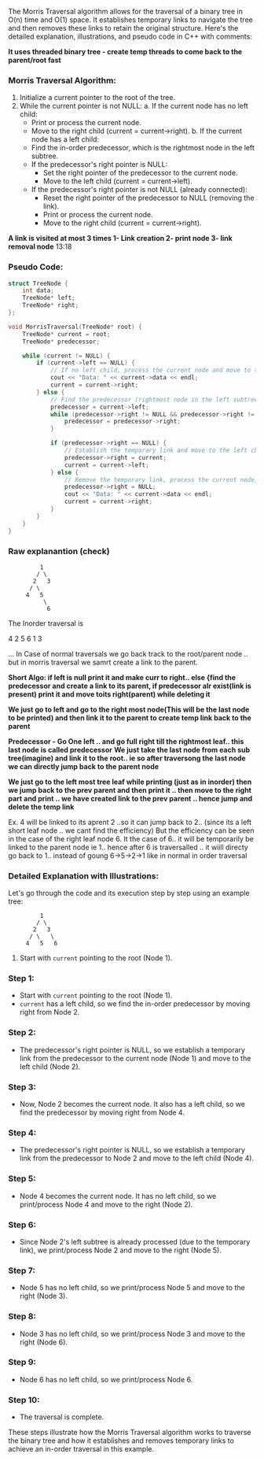 The Morris Traversal algorithm allows for the traversal of a binary tree in O(n) time and O(1) space. It establishes temporary links to navigate the tree and then removes these links to retain the original structure. Here's the detailed explanation, illustrations, and pseudo code in C++ with comments:

**It uses threaded binary tree - create temp threads to come back to the parent/root fast**


### Morris Traversal Algorithm:

1. Initialize a current pointer to the root of the tree.
2. While the current pointer is not NULL:
   a. If the current node has no left child:
      - Print or process the current node.
      - Move to the right child (current = current->right).
   b. If the current node has a left child:
      - Find the in-order predecessor, which is the rightmost node in the left subtree.
      - If the predecessor's right pointer is NULL:
        - Set the right pointer of the predecessor to the current node.
        - Move to the left child (current = current->left).
      - If the predecessor's right pointer is not NULL (already connected):
        - Reset the right pointer of the predecessor to NULL (removing the link).
        - Print or process the current node.
        - Move to the right child (current = current->right).

**A link is visited at most 3 times 1- Link creation 2- print node 3- link removal node** 13:18

### Pseudo Code:

```cpp
struct TreeNode {
    int data;
    TreeNode* left;
    TreeNode* right;
};

void MorrisTraversal(TreeNode* root) {
    TreeNode* current = root;
    TreeNode* predecessor;

    while (current != NULL) {
        if (current->left == NULL) {
            // If no left child, process the current node and move to the right.
            cout << "Data: " << current->data << endl;
            current = current->right;
        } else {
            // Find the predecessor (rightmost node in the left subtree).
            predecessor = current->left;
            while (predecessor->right != NULL && predecessor->right != current) { // And condition so it doesnt run in loops 
                predecessor = predecessor->right;
            }

            if (predecessor->right == NULL) {
                // Establish the temporary link and move to the left child.
                predecessor->right = current;
                current = current->left;
            } else {
                // Remove the temporary link, process the current node, and move to the right.
                predecessor->right = NULL;
                cout << "Data: " << current->data << endl;
                current = current->right;
            }
        }
    }
}
```

### Raw explanantion (check)

```plaintext
         1
        / \
       2   3
      / \   
     4   5   
          \
           6
```
The Inorder traversal is 

4 2 5 6 1 3

... In Case of normal traversals we go back track to the root/parent node .. but in morris traversal we samrt create a link to the parent.

**Short Algo: if left is null print it and make curr to right.. else {find the predecessor and create a link to its parent, if predecessor alr exist(link is present) print it and move toits right(parent) while deleting it** 

**We just go to left and go to the right most node(This will be the last node to be printed) and then link it to the parent to create temp link back to the parent**

**Predecessor - Go One left .. and go full right till the rightmost leaf.. this last node is called predecessor**
**We just take the last node from each sub tree(imagine) and link it to the root.. ie so after traversong the last node we can directly jump back to the parent node**

**We just go to the left most tree leaf while printing (just as in inorder) then we jump back to the prev parent and then print it .. then move to the right part and print .. we have created link to the prev parent .. hence jump and delete the temp link**

Ex. 4 will be linked to its aprent 2 ..so it can jump back to 2.. (since its a left short leaf node .. we cant find the efficiency)
But the efficiency can be seen in the case of the right leaf node 6.  It the case of 6.. it will be temporarily be linked to the parent node ie 1.. hence after 6 is traversalled .. it wiill directy go back to 1.. instead of goung 6->5->2->1 like in normal in order traversal


### Detailed Explanation with Illustrations:

Let's go through the code and its execution step by step using an example tree:

```plaintext
         1
        / \
       2   3
      / \   \
     4   5   6
```

1. Start with `current` pointing to the root (Node 1).

### Step 1:

- Start with `current` pointing to the root (Node 1).
- `current` has a left child, so we find the in-order predecessor by moving right from Node 2.

### Step 2:

- The predecessor's right pointer is NULL, so we establish a temporary link from the predecessor to the current node (Node 1) and move to the left child (Node 2).

### Step 3:

- Now, Node 2 becomes the current node. It also has a left child, so we find the predecessor by moving right from Node 4.

### Step 4:

- The predecessor's right pointer is NULL, so we establish a temporary link from the predecessor to Node 2 and move to the left child (Node 4).

### Step 5:

- Node 4 becomes the current node. It has no left child, so we print/process Node 4 and move to the right (Node 2).

### Step 6:

- Since Node 2's left subtree is already processed (due to the temporary link), we print/process Node 2 and move to the right (Node 5).

### Step 7:

- Node 5 has no left child, so we print/process Node 5 and move to the right (Node 3).

### Step 8:

- Node 3 has no left child, so we print/process Node 3 and move to the right (Node 6).

### Step 9:

- Node 6 has no left child, so we print/process Node 6.

### Step 10:

- The traversal is complete.

These steps illustrate how the Morris Traversal algorithm works to traverse the binary tree and how it establishes and removes temporary links to achieve an in-order traversal in this example.